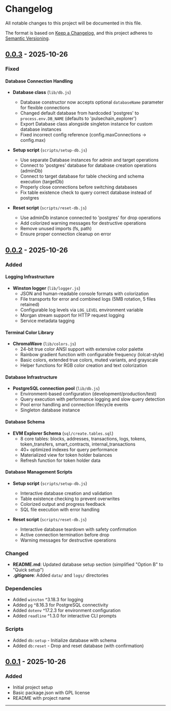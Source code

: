 # Changelog

All notable changes to this project will be documented in this file.

The format is based on [Keep a Changelog](https://keepachangelog.com/en/1.0.0/),
and this project adheres to [Semantic Versioning](https://semver.org/spec/v2.0.0.html).

## [0.0.3] - 2025-10-26

### Fixed

#### Database Connection Handling
- **Database class** (`lib/db.js`)
  - Database constructor now accepts optional `databaseName` parameter for flexible connections
  - Changed default database from hardcoded 'postgres' to `process.env.DB_NAME` (defaults to 'pulsechain_explorer')
  - Export Database class alongside singleton instance for custom database instances
  - Fixed incorrect config reference (config.maxConnections → config.max)

- **Setup script** (`scripts/setup-db.js`)
  - Use separate Database instances for admin and target operations
  - Connect to 'postgres' database for database creation operations (adminDb)
  - Connect to target database for table checking and schema execution (targetDb)
  - Properly close connections before switching databases
  - Fix table existence check to query correct database instead of postgres

- **Reset script** (`scripts/reset-db.js`)
  - Use adminDb instance connected to 'postgres' for drop operations
  - Add colorized warning messages for destructive operations
  - Remove unused imports (fs, path)
  - Ensure proper connection cleanup on error

## [0.0.2] - 2025-10-26

### Added

#### Logging Infrastructure
- **Winston logger** (`lib/logger.js`)
  - JSON and human-readable console formats with colorization
  - File transports for error and combined logs (5MB rotation, 5 files retained)
  - Configurable log levels via `LOG_LEVEL` environment variable
  - Morgan stream support for HTTP request logging
  - Service metadata tagging

#### Terminal Color Library
- **ChromaWave** (`lib/colors.js`)
  - 24-bit true color ANSI support with extensive color palette
  - Rainbow gradient function with configurable frequency (lolcat-style)
  - Basic colors, extended true colors, muted variants, and grayscale
  - Helper functions for RGB color creation and text colorization

#### Database Infrastructure
- **PostgreSQL connection pool** (`lib/db.js`)
  - Environment-based configuration (development/production/test)
  - Query execution with performance logging and slow query detection
  - Pool error handling and connection lifecycle events
  - Singleton database instance

#### Database Schema
- **EVM Explorer Schema** (`sql/create.tables.sql`)
  - 8 core tables: blocks, addresses, transactions, logs, tokens, token_transfers, smart_contracts, internal_transactions
  - 40+ optimized indexes for query performance
  - Materialized view for token holder balances
  - Refresh function for token holder data

#### Database Management Scripts
- **Setup script** (`scripts/setup-db.js`)
  - Interactive database creation and validation
  - Table existence checking to prevent overwrites
  - Colorized output and progress feedback
  - SQL file execution with error handling

- **Reset script** (`scripts/reset-db.js`)
  - Interactive database teardown with safety confirmation
  - Active connection termination before drop
  - Warning messages for destructive operations

### Changed
- **README.md**: Updated database setup section (simplified "Option B" to "Quick setup")
- **.gitignore**: Added `data/` and `logs/` directories

### Dependencies
- Added `winston` ^3.18.3 for logging
- Added `pg` ^8.16.3 for PostgreSQL connectivity
- Added `dotenv` ^17.2.3 for environment configuration
- Added `readline` ^1.3.0 for interactive CLI prompts

### Scripts
- Added `db:setup` - Initialize database with schema
- Added `db:reset` - Drop and reset database (with confirmation)

## [0.0.1] - 2025-10-26

### Added
- Initial project setup
- Basic package.json with GPL license
- README with project name

---

[0.0.3]: https://github.com/b-rucel/pulseexplorer/compare/v0.0.2...v0.0.3
[0.0.2]: https://github.com/b-rucel/pulseexplorer/compare/v0.0.1...v0.0.2
[0.0.1]: https://github.com/b-rucel/pulseexplorer/releases/tag/v0.0.1
